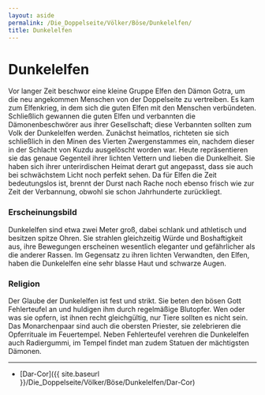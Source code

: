 ```yaml
---
layout: aside
permalink: /Die_Doppelseite/Völker/Böse/Dunkelelfen/
title: Dunkelelfen
---
```


# Dunkelelfen

Vor langer Zeit beschwor eine kleine Gruppe Elfen den Dämon Gotra, um die neu angekommen Menschen von der Doppelseite zu vertreiben. Es kam zum Elfenkrieg, in dem sich die guten Elfen mit den Menschen verbündeten. Schließlich gewannen die guten Elfen und verbannten die Dämonenbeschwörer aus ihrer Gesellschaft; diese Verbannten sollten zum Volk der Dunkelelfen werden. Zunächst heimatlos, richteten sie sich schließlich in den Minen des Vierten Zwergenstammes ein, nachdem dieser in der Schlacht von Kuzdu ausgelöscht worden war. Heute repräsentieren sie das genaue Gegenteil ihrer lichten Vettern und lieben die Dunkelheit. Sie haben sich ihrer unterirdischen Heimat derart gut angepasst, dass sie auch bei schwächstem Licht noch perfekt sehen. Da für Elfen die Zeit bedeutungslos ist, brennt der Durst nach Rache noch ebenso frisch wie zur Zeit der Verbannung, obwohl sie schon Jahrhunderte zurückliegt.

### Erscheinungsbild

Dunkelelfen sind etwa zwei Meter groß, dabei schlank und athletisch und besitzen spitze Ohren. Sie strahlen gleichzeitig Würde und Boshaftigkeit aus, ihre Bewegungen erscheinen wesentlich eleganter und gefährlicher als die anderer Rassen. Im Gegensatz zu ihren lichten Verwandten, den Elfen, haben die Dunkelelfen eine sehr blasse Haut und schwarze Augen.

### Religion

Der Glaube der Dunkelelfen ist fest und strikt. Sie beten den bösen Gott Fehlerteufel an und huldigen ihm durch regelmäßige Blutopfer. Wen oder was sie opfern, ist ihnen recht gleichgültig, nur Tiere sollten es nicht sein. Das Monarchenpaar sind auch die obersten Priester, sie zelebrieren die Opferrituale im Feuertempel. Neben Fehlerteufel verehren die Dunkelelfen auch Radiergummi, im Tempel findet man zudem Statuen der mächtigsten Dämonen.

***

- [Dar-Cor]({{ site.baseurl }}/Die_Doppelseite/Völker/Böse/Dunkelelfen/Dar-Cor)
